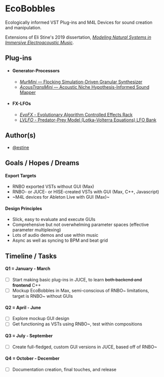 
# EcoBobbles


Ecologically informed VST Plug-ins and M4L Devices for sound creation and manipulation. 

Extensions of Eli Stine's 2019 dissertation, [*Modeling Natural Systems in Immersive Electroacoustic Music*](http://www.elistine.com/diss).


## Plug-ins

- #### Generator-Processors

    - [*MurMini* — Flocking Simulation-Driven Granular Synthesizer](https://github.com/estine/ecobobbles/tree/main/Generator-Processors/MurMini)
    - [*AcousTransMini* — Acoustic Niche Hypothesis-Informed Sound Mapper](https://github.com/estine/ecobobbles/tree/main/Generator-Processors/AcousTransMini)

- #### FX-LFOs
    - [*EvoFX* - Evolutionary Algorithm Controlled Effects Rack](https://github.com/estine/ecobobbles/tree/main/FX-LFOs/EvoFX)
    - [*LVLFO* - Predator-Prey Model (Lotka–Volterra Equations) LFO Bank](https://github.com/estine/ecobobbles/tree/main/FX-LFOs/LVLFO)

## Author(s)

- [@estine](https://www.github.com/estine)


## Goals / Hopes / Dreams

#### Export Targets
- RNBO exported VSTs without GUI (Max)
- RNBO- or JUCE- or HISE-created VSTs with GUI (Max, C++, Javascript)
- ~M4L devices for Ableton Live with GUI (Max)~

#### Design Principles
- Slick, easy to evaluate and execute GUIs
- Comprehensive but not overwhelming parameter spaces (effective parameter multiplexing)
- Lots of audio demos and use within music
- Async as well as syncing to BPM and beat grid

## Timeline / Tasks

#### Q1 = January - March
- [ ] Start making basic plug-ins in JUCE, to learn ~~both backend and~~ **frontend** C++
- [ ] Mockup EcoBobbles in Max, semi-conscious of RNBO~ limitations, target is RNBO~ without GUIs

#### Q2 = April - June
- [ ] Explore mockup GUI design
- [ ] Get functioning as VSTs using RNBO~, test within compositions

#### Q3 = July - September
- [ ] Create full-fledged, custom GUI versions in JUCE, based off of RNBO~

#### Q4 = October - December
- [ ] Documentation creation, final touches, and release
